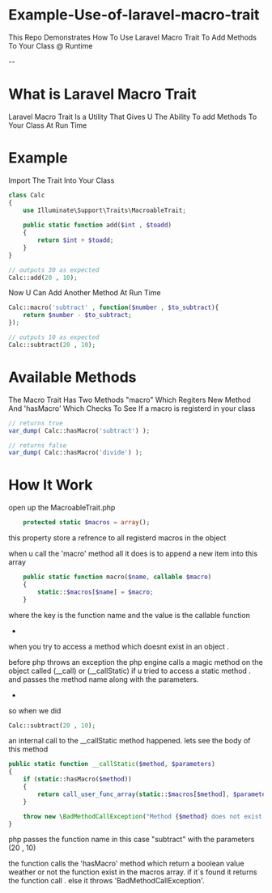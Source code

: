 # Example-Use-of-laravel-macro-trait
This Repo Demonstrates How To Use Laravel Macro Trait To Add Methods To Your Class @ Runtime

--
# What is Laravel Macro Trait
Laravel Macro Trait Is a Utility That Gives U The Ability To add Methods To Your Class At Run Time
# Example
Import The Trait Into Your Class

```php
class Calc
{
	use Illuminate\Support\Traits\MacroableTrait;
	
	public static function add($int , $toadd)
	{
		return $int + $toadd;
	}
}

// outputs 30 as expected
Calc::add(20 , 10);
```

Now U Can Add Another Method At Run Time

```php
Calc::macro('subtract' , function($number , $to_subtract){
	return $number - $to_subtract;
});

// outputs 10 as expected
Calc::subtract(20 , 10);
```

# Available Methods
The Macro Trait Has Two Methods "macro" Which Regiters New Method
And 'hasMacro' Which Checks To See If a macro is registerd in your class

```php
// returns true
var_dump( Calc::hasMacro('subtract') );

// returns false
var_dump( Calc::hasMacro('divide') );
```

# How It Work

open up the MacroableTrait.php 
```php
	protected static $macros = array();
```
this property store a refrence to all registerd macros in the object

when u call the 'macro' method all it does is to append a new item into this array

```php
	public static function macro($name, callable $macro)
	{
		static::$macros[$name] = $macro;
	}
```
where the key is the function name and the value is the callable function

-

when you try to access a method which doesnt exist in an object .

before php throws an exception
the php engine calls a magic method on the object called (__call) 
or (__callStatic) if u tried to access a static method .
and passes the method name along with the parameters.

-
so when we did

```php
Calc::subtract(20 , 10);
```
an internal call to the __callStatic method happened.
lets see the body of this method

```php
public static function __callStatic($method, $parameters)
{
	if (static::hasMacro($method))
	{
		return call_user_func_array(static::$macros[$method], $parameters);
	}

	throw new \BadMethodCallException("Method {$method} does not exist.");
}
```
php passes the function name in this case "subtract" with the parameters (20 , 10)

the function calls the 'hasMacro' method which return a boolean value 
weather or not the function exist in the macros array.
if it`s found it returns the function call .
else it throws 'BadMethodCallException'.
